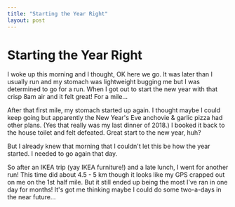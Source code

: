 ```yaml
---
title: "Starting the Year Right"
layout: post
---
```


# Starting the Year Right

I woke up this morning and I thought, OK here we go. It was later than I usually run and my stomach was lightweight bugging me but I was determined to go for a run. When I got out to start the new year with that crisp 8am air and it felt great! For a mile...

After that first mile, my stomach started up again. I thought maybe I could keep going but apparently the New Year's Eve anchovie & garlic pizza had other plans. (Yes that really was my last dinner of 2018.) I booked it back to the house toilet and felt defeated. Great start to the new year, huh?

But I already knew that morning that I couldn't let this be how the year started. I needed to go again that day.


So after an IKEA trip (yay IKEA furniture!) and a late lunch, I went for another run! This time did about 4.5 - 5 km though it looks like my GPS crapped out on me on the 1st half mile. But it still ended up being the most I've ran in one day for months! It's got me thinking maybe I could do some two-a-days in the near future...


